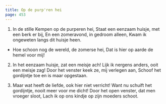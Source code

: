 ```yaml
---
title: Op de purp'ren hei
page: 453
---  
```



1. In de stille Kempen op de purperen hei,
Staat een eenzaam huisje, met een berk er bij,
En een zomeravond, in gedroom alleen,
Kwam ik ongeweten langs dit huisje heen.


- Hoe schoon nog de wereld, de zomerse hei,
Dat is hier op aarde de hemel voor mij!


2. In het eenzaam huisje, zat een meisje ach!
Lijk ik nergens anders, ooit een meisje zag!
Door het venster keek ze, mij verlegen aan,
Schoof het gordijntje toe en is maar opgestaan.


3. Maar wat heeft de liefde, ook hier niet verricht!
Want nu schuift het gordijntje, nooit meer voor me dicht!
Door het open venster, dat men vroeger sloot,
Lach ik op ons kindje op zijn moeders schoot.
